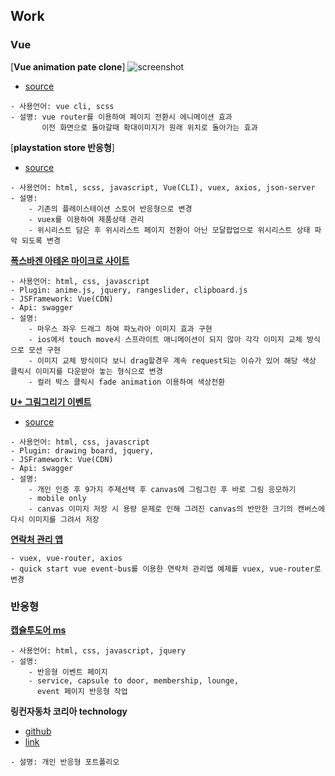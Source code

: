 


## Work

### Vue

[**Vue animation pate clone**]
![screenshot](./imgs/vue-artist-clone.gif)
- [source](https://github.com/fireworks80/artist-animation-vue-clone)

````
- 사용언어: vue cli, scss
- 설명: vue router를 이용하여 페이지 전환시 에니메이션 효과
       이전 화면으로 돌아갈때 확대이미지가 원래 위치로 돌아가는 효과
````

[**playstation store 반응형**]

- [source](https://github.com/fireworks80/playstation-vue-cli)

````
- 사용언어: html, scss, javascript, Vue(CLI), vuex, axios, json-server
- 설명:
    - 기존의 플레이스테이션 스토어 반응형으로 변경
    - vuex를 이용하여 제품상태 관리
    - 위시리스트 담은 후 위시리스트 페이지 전환이 아닌 모달팝업으로 위시리스트 상태 파악 되도록 변경
````

[**폭스바겐 아테온 마이크로 사이트**](https://arteon.vwkr.co.kr/studio)

````
- 사용언어: html, css, javascript
- Plugin: anime.js, jquery, rangeslider, clipboard.js
- JSFramework: Vue(CDN)
- Api: swagger
- 설명:
    - 마우스 좌우 드래그 하여 파노라아 이미지 효과 구현
    - ios에서 touch move시 스프라이트 애니메이션이 되지 않아 각각 이미지 교체 방식으로 모션 구현
    - 이미지 교체 방식이다 보니 drag할경우 계속 request되는 이슈가 있어 해당 색상 클릭시 이미지를 다운받아 놓는 형식으로 변경
    - 컬러 박스 클릭시 fade animation 이용하여 색상전환

````

[**U+ 그림그리기 이벤트**](http://fireworks80.dothome.co.kr/uplus/drawing/)
- [source](https://github.com/fireworks80/fireworks80.github.io/tree/master/personal/portfolio/Uplus-drawing)

````
- 사용언어: html, css, javascript
- Plugin: drawing board, jquery,
- JSFramework: Vue(CDN)
- Api: swagger
- 설명:
    - 개인 인증 후 9가지 주제선택 후 canvas에 그림그린 후 바로 그림 응모하기
    - mobile only
    - canvas 이미지 저장 시 용량 문제로 인해 그려진 canvas의 반만한 크기의 캔버스에 다시 이미지를 그려서 저장
````

[**연락처 관리 앱**](https://github.com/fireworks80/quick-start-vue/tree/contactapp-vuex)

````
- vuex, vue-router, axios
- quick start vue event-bus를 이용한 연락처 관리앱 예제를 vuex, vue-router로 변경
````

### 반응형

[**캡슐투도어 ms**](https://capsuletodoor.dolce-gusto.co.kr/)

````
- 사용언어: html, css, javascript, jquery
- 설명:
    - 반응형 이벤트 페이지
    - service, capsule to door, membership, lounge,
      event 페이지 반응형 작업
````

**링컨자동차 코리아 technology**
- [github](https://github.com/fireworks80/lincoln-response)
- [link](http://fireworks80.dothome.co.kr/portfolio/lincoln-response/)

````
- 설명: 개인 반응형 포트폴리오
````


